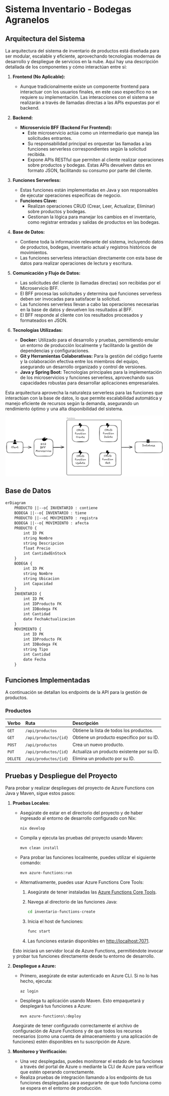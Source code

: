 # Sistema Inventario - Bodegas Agranelos

## Arquitectura del Sistema

La arquitectura del sistema de inventario de productos está diseñada para ser modular, escalable y eficiente, aprovechando tecnologías modernas de desarrollo y despliegue de servicios en la nube. Aquí hay una descripción detallada de los componentes y cómo interactúan entre sí:

1. **Frontend (No Aplicable):**

    - Aunque tradicionalmente existe un componente frontend para interactuar con los usuarios finales, en este caso específico no se requiere su implementación. Las interacciones con el sistema se realizarán a través de llamadas directas a las APIs expuestas por el backend.
2. **Backend:**

    - **Microservicio BFF (Backend For Frontend):**
        - Este microservicio actúa como un intermediario que maneja las solicitudes entrantes.
        - Su responsabilidad principal es orquestar las llamadas a las funciones serverless correspondientes según la solicitud recibida.
        - Expone APIs RESTful que permiten al cliente realizar operaciones sobre productos y bodegas. Estas APIs devuelven datos en formato JSON, facilitando su consumo por parte del cliente.
3. **Funciones Serverless:**

    - Estas funciones están implementadas en Java y son responsables de ejecutar operaciones específicas de negocio.
    - **Funciones Clave:**
        - Realizan operaciones CRUD (Crear, Leer, Actualizar, Eliminar) sobre productos y bodegas.
        - Gestionan la lógica para manejar los cambios en el inventario, como registrar entradas y salidas de productos en las bodegas.
4. **Base de Datos:**

    - Contiene toda la información relevante del sistema, incluyendo datos de productos, bodegas, inventario actual y registros históricos de movimientos.
    - Las funciones serverless interactúan directamente con esta base de datos para realizar operaciones de lectura y escritura.
5. **Comunicación y Flujo de Datos:**

    - Las solicitudes del cliente (o llamadas directas) son recibidas por el Microservicio BFF.
    - El BFF procesa las solicitudes y determina qué funciones serverless deben ser invocadas para satisfacer la solicitud.
    - Las funciones serverless llevan a cabo las operaciones necesarias en la base de datos y devuelven los resultados al BFF.
    - El BFF responde al cliente con los resultados procesados y formateados en JSON.
6. **Tecnologías Utilizadas:**

    - **Docker:** Utilizado para el desarrollo y pruebas, permitiendo emular un entorno de producción localmente y facilitando la gestión de dependencias y configuraciones.
    - **Git y Herramientas Colaborativas:** Para la gestión del código fuente y la colaboración efectiva entre los miembros del equipo, asegurando un desarrollo organizado y control de versiones.
    - **Java y Spring Boot:** Tecnologías principales para la implementación de los microservicios y funciones serverless, aprovechando sus capacidades robustas para desarrollar aplicaciones empresariales.

Esta arquitectura aprovecha la naturaleza serverless para las funciones que interactúan con la base de datos, lo que permite escalabilidad automática y manejo eficiente de recursos según la demanda, asegurando un rendimiento óptimo y una alta disponibilidad del sistema.

![agranelos-arquitectura.png](agranelos-arquitectura.png)

## Base de Datos

```mermaid
erDiagram
    PRODUCTO ||--o{ INVENTARIO : contiene
    BODEGA ||--o{ INVENTARIO : tiene
    PRODUCTO ||--o{ MOVIMIENTO : registra
    BODEGA ||--o{ MOVIMIENTO : afecta
    PRODUCTO {
        int ID PK
        string Nombre
        string Descripcion
        float Precio
        int CantidadEnStock
    }
    BODEGA {
        int ID PK
        string Nombre
        string Ubicacion
        int Capacidad
    }
    INVENTARIO {
        int ID PK
        int IDProducto FK
        int IDBodega FK
        int Cantidad
        date FechaActualizacion
    }
    MOVIMIENTO {
        int ID PK
        int IDProducto FK
        int IDBodega FK
        string Tipo
        int Cantidad
        date Fecha
    }
```

## Funciones Implementadas

A continuación se detallan los endpoints de la API para la gestión de productos.

### Productos

| Verbo  | Ruta                  | Descripción                        |
| :----- | :-------------------- | :--------------------------------- |
| `GET`  | `/api/productos`      | Obtiene la lista de todos los productos. |
| `GET`  | `/api/productos/{id}` | Obtiene un producto específico por su ID. |
| `POST` | `/api/productos`      | Crea un nuevo producto.            |
| `PUT`  | `/api/productos/{id}` | Actualiza un producto existente por su ID. |
| `DELETE`| `/api/productos/{id}`| Elimina un producto por su ID.     |

## Pruebas y Despliegue del Proyecto

Para probar y realizar despliegues del proyecto de Azure Functions con Java y Maven, sigue estos pasos:

1. **Pruebas Locales:**

    - Asegúrate de estar en el directorio del proyecto y de haber ingresado al entorno de desarrollo configurado con Nix:

        `nix develop`

    - Compila y ejecuta las pruebas del proyecto usando Maven:

        `mvn clean install`

    - Para probar las funciones localmente, puedes utilizar el siguiente comando:

        `mvn azure-functions:run`
        
    - Alternativamente, puedes usar Azure Functions Core Tools:
    
        1. Asegúrate de tener instaladas las [Azure Functions Core Tools](https://learn.microsoft.com/azure/azure-functions/functions-run-local).
        2. Navega al directorio de las funciones Java:
        
            ```bash
            cd inventario-functions-create
            ```
        3. Inicia el host de funciones:
        
            ```bash
            func start
            ```
        4. Las funciones estarán disponibles en <http://localhost:7071>.


    Esto iniciará un servidor local de Azure Functions, permitiéndote invocar y probar tus funciones directamente desde tu entorno de desarrollo.

2. **Despliegue a Azure:**

    - Primero, asegúrate de estar autenticado en Azure CLI. Si no lo has hecho, ejecuta:

        `az login`

    - Despliega tu aplicación usando Maven. Esto empaquetará y desplegará tus funciones a Azure:

        `mvn azure-functions\:deploy`


    Asegúrate de tener configurado correctamente el archivo de configuración de Azure Functions y de que todos los recursos necesarios (como una cuenta de almacenamiento y una aplicación de funciones) estén disponibles en tu suscripción de Azure.

3. **Monitoreo y Verificación:**

    - Una vez desplegadas, puedes monitorear el estado de tus funciones a través del portal de Azure o mediante la CLI de Azure para verificar que estén operando correctamente.
    - Realiza pruebas de integración llamando a los endpoints de tus funciones desplegadas para asegurarte de que todo funciona como se espera en el entorno de producción.
